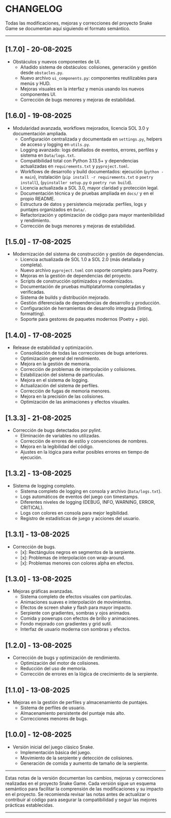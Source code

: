 # CHANGELOG

Todas las modificaciones, mejoras y correcciones del proyecto Snake Game se documentan aquí siguiendo el formato semántico.

---

## [1.7.0] - 20-08-2025
- Obstáculos y nuevos componentes de UI.
	- Añadido sistema de obstáculos: colisiones, generación y gestión desde `obstacles.py`.
	- Nuevo archivo `ui_components.py`: componentes reutilizables para menús y HUD.
	- Mejoras visuales en la interfaz y menús usando los nuevos componentes UI.
	- Corrección de bugs menores y mejoras de estabilidad.

## [1.6.0] - 19-08-2025
- Modularidad avanzada, workflows mejorados, licencia SOL 3.0 y documentación ampliada.
	- Configuración centralizada y documentada en `settings.py`, helpers de acceso y logging en `utils.py`.
	- Logging avanzado: logs detallados de eventos, errores, perfiles y sistema en `Data/logs.txt`.
	- Compatibilidad total con Python 3.13.5+ y dependencias actualizadas en `requirements.txt` y `pyproject.toml`.
	- Workflows de desarrollo y build documentados: ejecución (`python -m main`), instalación (`pip install -r requirements.txt` o `poetry install`), (`pyinstaller setup.py` o `poetry run build`).
	- Licencia actualizada a SOL 3.0, mayor claridad y protección legal.
	- Documentación técnica y de pruebas ampliada en `docs/` y en el propio README.
	- Estructura de datos y persistencia mejorada: perfiles, logs y puntajes organizados en `Data/`.
	- Refactorización y optimización de código para mayor mantenibilidad y rendimiento.
	- Corrección de bugs menores y mejoras de estabilidad.

## [1.5.0] - 17-08-2025
- Modernización del sistema de construcción y gestión de dependencias.
	- Licencia actualizada de SOL 1.0 a SOL 2.0 (más detallada y completa).
	- Nuevo archivo `pyproject.toml` con soporte completo para Poetry.
	- Mejoras en la gestión de dependencias del proyecto.
	- Scripts de construcción optimizados y modernizados.
	- Documentación de pruebas multiplataforma completadas y verificadas.
	- Sistema de builds y distribución mejorado.
	- Gestión diferenciada de dependencias de desarrollo y producción.
	- Configuración de herramientas de desarrollo integrada (linting, formatting).
	- Soporte para gestores de paquetes modernos (Poetry + pip).

## [1.4.0] - 17-08-2025
- Release de estabilidad y optimización.
	- Consolidación de todas las correcciones de bugs anteriores.
	- Optimización general del rendimiento.
	- Mejora en la gestión de memoria.
	- Corrección de problemas de interpolación y colisiones.
	- Estabilización del sistema de partículas.
	- Mejora en el sistema de logging.
	- Actualización del sistema de perfiles.
	- Corrección de fugas de memoria menores.
	- Mejora en la precisión de las colisiones.
	- Optimización de las animaciones y efectos visuales.

## [1.3.3] - 21-08-2025
- Corrección de bugs detectados por pylint.
	- Eliminación de variables no utilizadas.
	- Corrección de errores de estilo y convenciones de nombres.
	- Mejora en la legibilidad del código.
	- Ajustes en la lógica para evitar posibles errores en tiempo de ejecución.

## [1.3.2] - 13-08-2025
- Sistema de logging completo.
	- Sistema completo de logging en consola y archivo (`Data/logs.txt`).
	- Logs automáticos de eventos del juego con timestamps.
	- Diferentes niveles de logging (DEBUG, INFO, WARNING, ERROR, CRITICAL).
	- Logs con colores en consola para mejor legibilidad.
	- Registro de estadísticas de juego y acciones del usuario.

## [1.3.1] - 13-08-2025
- Corrección de bugs.
	- [x]: Rectángulos negros en segmentos de la serpiente.
	- [x]: Problemas de interpolación con wrap-around.
	- [x]: Problemas menores con colores alpha en efectos.

## [1.3.0] - 13-08-2025
- Mejoras gráficas avanzadas.
	- Sistema completo de efectos visuales con partículas.
	- Animaciones suaves e interpolación de movimientos.
	- Efectos de screen shake y flash para mayor impacto.
	- Serpiente con gradientes, sombras y ojos animados.
	- Comida y powerups con efectos de brillo y animaciones.
	- Fondo mejorado con gradientes y grid sutil.
	- Interfaz de usuario moderna con sombras y efectos.

## [1.2.0] - 13-08-2025
- Corrección de bugs y optimización de rendimiento.
	- Optimización del motor de colisiones.
	- Reducción del uso de memoria.
	- Corrección de errores en la lógica de crecimiento de la serpiente.

## [1.1.0] - 13-08-2025
- Mejoras en la gestión de perfiles y almacenamiento de puntajes.
	- Sistema de perfiles de usuario.
	- Almacenamiento persistente del puntaje más alto.
	- Correcciones menores de bugs.

## [1.0.0] - 12-08-2025
- Versión inicial del juego clásico Snake.
	- Implementación básica del juego.
	- Movimiento de la serpiente y detección de colisiones.
	- Generación de comida y aumento de tamaño de la serpiente.

---

Estas notas de la versión documentan los cambios, mejoras y correcciones realizadas en el proyecto Snake Game. Cada versión sigue un esquema semántico para facilitar la comprensión de las modificaciones y su impacto en el proyecto. Se recomienda revisar las notas antes de actualizar o contribuir al código para asegurar la compatibilidad y seguir las mejores prácticas establecidas.

---
